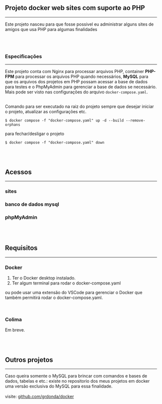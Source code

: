 ## Projeto docker web sites com suporte ao PHP
----
Este projeto nasceu para que fosse possivel eu administrar alguns sites de amigos que usa PHP para algumas finalidades


<br>
<br>

### Especificações
----
Este projeto conta com Nginx para processar arquivos PHP, container **PHP-FPM** para processar os arquivos PHP quando necessários, **MySQL** para que os arquivos dos projetos em PHP possam acessar a base de dados para testes e o PhpMyAdmin para gerenciar a base de dados se necessário. Mais pode ser visto nas configurações do arquivo `docker-compose.yaml`.

<br>
Comando para ser executado na raiz do projeto sempre que desejar iniciar o projeto, atualizar as configurações etc.

```Shell
$ docker compose -f "docker-compose.yaml" up -d --build --remove-orphans
```

para fechar/desligar o projeto
```Shell
$ docker compose -f "docker-compose.yaml" down
```

<br>
<br>

## Acessos
---

### sites
### banco de dados mysql
### phpMyAdmin

<br>
<br>



## Requisitos
---
### **Docker**

1. Ter o Docker desktop instalado.
2. Ter algum terminal para rodar o docker-compose.yaml

ou pode usar uma extensão do VSCode para gerenciar o Docker que também permitirá rodar o docker-compose.yaml.

<br>

### **Colima**
Em breve.

<br>
<br>

## Outros projetos
---
Caso queira somente o MySQL para brincar com comandos e bases de dados, tabelas e etc.: existe no repositorio dos meus projetos em docker uma versão exclusiva do MySQL para essa finalidade.   
<br>
visite: <a href="https://github.com/grdonda/docker" target="_blank">github.com/grdonda/docker</a>
